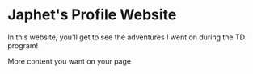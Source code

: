 # Japhet's Profile Website

In this website, you'll get to see the adventures I went on during the TD program!


More content you want on your page



<!-- use this to make a menu when you add more pages -->
<!-- ```{toctree}
:maxdepth: 2
:hidden:

pechakucha
``` -->
